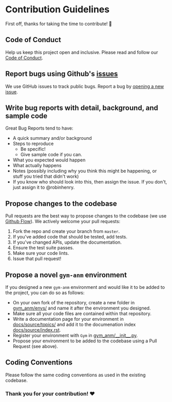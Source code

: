 # Contribution Guidelines
First off, thanks for taking the time to contribute! 🎉

## Code of Conduct
Help us keep this project open and inclusive. Please read and follow our [Code of Conduct](CODE_OF_CONDUCT.md). 

## Report bugs using Github's [issues](https://github.com/robinhenry/gym-anm/issues)
We use GitHub issues to track public bugs. Report a bug by [opening a new issue](https://github.com/robinhenry/gym-anm/issues).

## Write bug reports with detail, background, and sample code
Great Bug Reports tend to have:

- A quick summary and/or background
- Steps to reproduce
  - Be specific!
  - Give sample code if you can.
- What you expected would happen
- What actually happens
- Notes (possibly including why you think this might be happening, or stuff you tried that didn't work)
- If you know who should look into this, then assign the issue. If you don't, just assign it to @robinhenry.

## Propose changes to the codebase
Pull requests are the best way to propose changes to the codebase (we use [Github Flow](https://guides.github.com/introduction/flow/index.html)). We actively welcome your pull requests:

1. Fork the repo and create your branch from `master`.
2. If you've added code that should be tested, add tests.
3. If you've changed APIs, update the documentation.
4. Ensure the test suite passes.
5. Make sure your code lints.
6. Issue that pull request!

## Propose a novel `gym-anm` environment
If you designed a new `gym-anm` environment and would like it to be added to the project, you can do so as follows:

- On your own fork of the repository, create a new folder in [gym_anm/envs/](gym_anm/envs) and name it after the environment you designed.
- Make sure all your code files are contained within that repository.
- Write a documentation page for your environment in [docs/source/topics/](docs/source/topics) and add it to the documenation index [docs/source/index.rst](docs/source/index.rst).
- Register your environment with `Gym` in [gym_anm/\_\_init\_\_.py](gym_anm/__init__.py).
- Propose your environment to be added to the codebase using a Pull Request (see above).

## Coding Conventions
Please follow the same coding conventions as used in the existing codebase. 

### Thank you for your contribution! ❤️

